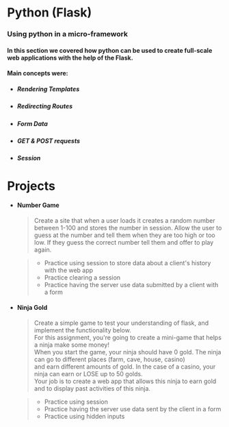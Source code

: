 # Python (Flask)
### Using python in a micro-framework

#### In this section we covered how python can be used to create full-scale web applications with the help of the Flask.
#### Main concepts were:
* ##### Rendering Templates
* ##### Redirecting Routes
* ##### Form Data
* ##### GET & POST requests
* ##### Session

# Projects

* #### Number Game
  > Create a site that when a user loads it creates a random number between 1-100 and stores the number in session. Allow the user to guess at the number and tell them when they are too high or too low. If they guess the correct number tell them and offer to play again.

  >- Practice using session to store data about a client's history with the web app  
  >- Practice clearing a session  
  >- Practice having the server use data submitted by a client with a form  

* #### Ninja Gold
  > Create a simple game to test your understanding of flask, and implement the functionality below.  
  > For this assignment, you're going to create a mini-game that helps a ninja make some money!  
  > When you start the game, your ninja should have 0 gold. The ninja can go to different places (farm, cave, house, casino)   
  > and earn different amounts of gold. In the case of a casino, your ninja can earn or LOSE up to 50 golds.   
  > Your job is to create a web app that allows this ninja to earn gold and to display past activities of this ninja.  

  >- Practice using session
  >- Practice having the server use data sent by the client in a form
  >- Practice using hidden inputs
